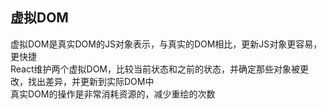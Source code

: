 ## 虚拟DOM
虚拟DOM是真实DOM的JS对象表示，与真实的DOM相比，更新JS对象更容易，更快捷  
React维护两个虚拟DOM，比较当前状态和之前的状态，并确定那些对象被更改，找出差异，并更新到实际DOM中  
真实DOM的操作是非常消耗资源的，减少重绘的次数